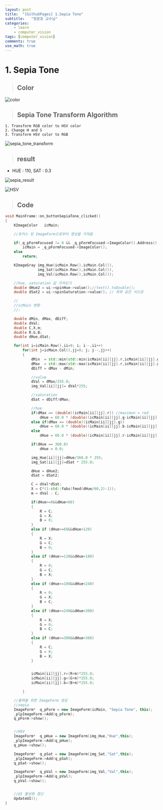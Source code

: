 ```yaml
---
layout: post
title:  "[GithubPages] 1.Sepia Tone"
subtitle:   "정문호 교수님"
categories: 
    - learn
    - computer_vision
tags: [computer_vision]
comments: true
use_math: true
---
```


# 1. Sepia Tone
> ## Color

![color](https://user-images.githubusercontent.com/69707792/124476010-5516ca80-dddd-11eb-9f32-4b8cdaebb01e.jpg)

    
> ## Sepia Tone Transform Algorithm
    1. Transform RGB color to HSV color
    2. Change H and S
    3. Transform HSV color to RGB
    
![sepia_tone_transform](https://user-images.githubusercontent.com/69707792/124476023-58aa5180-dddd-11eb-8aab-7393c9e31312.jpg)



> ## result
- HUE : 110, SAT : 0.3

![sepia_result](https://user-images.githubusercontent.com/69707792/124475758-0b2de480-dddd-11eb-9f2a-d7b97a6934f7.jpg)

![HSV](https://user-images.githubusercontent.com/69707792/124475765-0e28d500-dddd-11eb-95d3-4af6301866d3.jpg)



> ## Code
```C++
void MainFrame::on_buttonSepiaTone_clicked()
{
    KImageColor   icMain;

    //포커스 된 ImageForm으로부터 영상을 가져옴

    if(_q_pFormFocused != 0 && _q_pFormFocused->ImageColor().Address() &&  _q_pFormFocused->ID() == "OPEN")
        icMain = _q_pFormFocused->ImageColor();
    else
        return;

    KImageGray img_Hue(icMain.Row(),icMain.Col()),
               img_Sat(icMain.Row(),icMain.Col()),
               img_Val(icMain.Row(),icMain.Col());

    //hue, saturation 값 가져오기
    double dHue2 = ui->spinHue->value();//text().toDouble();
    double dSat2 = ui->spinSaturation->value(); // 위와 같은 식으로

    //
    //icMain 변환
    //:

    double dMin, dMax, dDiff;
    double dVal;
    double C,X,m;
    double R,G,B;
    double dHue,dSat;

    for(int i=icMain.Row(),ii=0; i; i--,ii++)
        for(int j=icMain.Col(),jj=0; j; j--,jj++)
        {
            dMin  = std::min(std::min(icMain[ii][jj].r,icMain[ii][jj].g),icMain[ii][jj].b);
            dMax  = std::max(std::max(icMain[ii][jj].r,icMain[ii][jj].g),icMain[ii][jj].b);
            dDiff = dMax - dMin;

            //value
            dVal = dMax/255.0;
            img_Val[ii][jj]= dVal*255;

            //saturation
            dSat = dDiff/dMax;

            //hue
            if(dMax == (double)(icMain[ii][jj].r)) //maximun = red
                dHue = 60.0 * (double)(icMain[ii][jj].g-icMain[ii][jj].b)/dDiff;
            else if(dMax == (double)(icMain[ii][jj].g))
                dHue = 60.0 * (double)(icMain[ii][jj].b-icMain[ii][jj].r)/dDiff + 120.0;
            else
                dHue = 60.0 * (double)(icMain[ii][jj].r-icMain[ii][jj].g)/dDiff + 240.0;

            if(dHue == 360.0)
                dHue = 0.0;

            img_Hue[ii][jj]=dHue/360.0 * 255;
            img_Sat[ii][jj]=dSat * 255.0;

            dHue = dHue2;
            dSat = dSat2;

            C = dVal*dSat;
            X = C*(1-std::fabs(fmod(dHue/60,2)-1));
            m = dVal - C;

            if(dHue>=0&&dHue<60)
            {
                R = C;
                G = X;
                B = 0;
            }
            else if (dHue>=60&&dHue<120)
            {
                R = X;
                G = C;
                B = 0;
            }
            else if (dHue>=120&&dHue<180)
            {
                R = 0;
                G = C;
                B = X;
            }
            else if (dHue>=180&&dHue<240)
            {
                R = 0;
                G = X;
                B = C;
            }
            else if (dHue>=240&&dHue<300)
            {
                R = X;
                G = 0;
                B = C;
            }
            else if (dHue>=300&&dHue<360)
            {
                R = C;
                G = 0;
                B = X;
            }


            icMain[ii][jj].r=(R+m)*255.0;
            icMain[ii][jj].g=(G+m)*255.0;
            icMain[ii][jj].b=(B+m)*255.0;

        }

    //출력을 위한 ImageForm 생성
    //sepia
    ImageForm*  q_pForm = new ImageForm(icMain, "Sepia Tone", this);
    _plpImageForm->Add(q_pForm);
    q_pForm->show();


    //HSV
    ImageForm*  q_pHue = new ImageForm(img_Hue,"Hue",this);
    _plpImageForm->Add(q_pHue);
    q_pHue->show();

    ImageForm*  q_pSat = new ImageForm(img_Sat,"Sat",this);
    _plpImageForm->Add(q_pSat);
    q_pSat->show();

    ImageForm*  q_pVal = new ImageForm(img_Val,"Val",this);
    _plpImageForm->Add(q_pVal);
    q_pVal->show();


    //UI 활성화 갱신
    UpdateUI();
}

```
